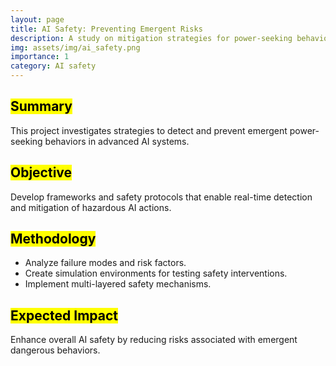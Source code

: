 ```yaml
---
layout: page
title: AI Safety: Preventing Emergent Risks
description: A study on mitigation strategies for power-seeking behaviors in advanced AI systems.
img: assets/img/ai_safety.png
importance: 1
category: AI safety
---
```

## <mark>Summary</mark>
This project investigates strategies to detect and prevent emergent power-seeking behaviors in advanced AI systems.

## <mark>Objective</mark>
Develop frameworks and safety protocols that enable real-time detection and mitigation of hazardous AI actions.

## <mark>Methodology</mark>
- Analyze failure modes and risk factors.
- Create simulation environments for testing safety interventions.
- Implement multi-layered safety mechanisms.

## <mark>Expected Impact</mark>
Enhance overall AI safety by reducing risks associated with emergent dangerous behaviors.
